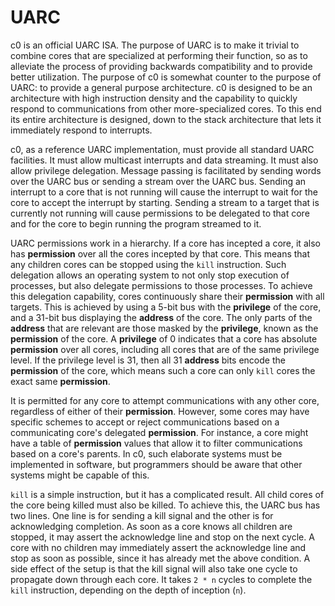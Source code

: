 # UARC

c0 is an official UARC ISA. The purpose of UARC is to make it trivial to combine cores that are specialized at performing their function, so as to alleviate the process of providing backwards compatibility and to provide better utilization. The purpose of c0 is somewhat counter to the purpose of UARC: to provide a general purpose architecture. c0 is designed to be an architecture with high instruction density and the capability to quickly respond to communications from other more-specialized cores. To this end its entire architecture is designed, down to the stack architecture that lets it immediately respond to interrupts.

c0, as a reference UARC implementation, must provide all standard UARC facilities. It must allow multicast interrupts and data streaming. It must also allow privilege delegation. Message passing is facilitated by sending words over the UARC bus or sending a stream over the UARC bus. Sending an interrupt to a core that is not running will cause the interrupt to wait for the core to accept the interrupt by starting. Sending a stream to a target that is currently not running will cause permissions to be delegated to that core and for the core to begin running the program streamed to it.

UARC permissions work in a hierarchy. If a core has incepted a core, it also has **permission** over all the cores incepted by that core. This means that any children cores can be stopped using the `kill` instruction. Such delegation allows an operating system to not only stop execution of processes, but also delegate permissions to those processes. To achieve this delegation capability, cores continuously share their **permission** with all targets. This is achieved by using a 5-bit bus with the **privilege** of the core, and a 31-bit bus displaying the **address** of the core. The only parts of the **address** that are relevant are those masked by the **privilege**, known as the **permission** of the core. A **privilege** of 0 indicates that a core has absolute **permission** over all cores, including all cores that are of the same privilege level. If the privilege level is 31, then all 31 **address** bits encode the **permission** of the core, which means such a core can only `kill` cores the exact same **permission**.

It is permitted for any core to attempt communications with any other core, regardless of either of their **permission**. However, some cores may have specific schemes to accept or reject communications based on a communicating core's delegated **permission**. For instance, a core might have a table of **permission** values that allow it to filter communications based on a core's parents. In c0, such elaborate systems must be implemented in software, but programmers should be aware that other systems might be capable of this.

`kill` is a simple instruction, but it has a complicated result. All child cores of the core being killed must also be killed. To achieve this, the UARC bus has two lines. One line is for sending a kill signal and the other is for acknowledging completion. As soon as a core knows all children are stopped, it may assert the acknowledge line and stop on the next cycle. A core with no children may immediately assert the acknowledge line and stop as soon as possible, since it has already met the above condition. A side effect of the setup is that the kill signal will also take one cycle to propagate down through each core. It takes `2 * n` cycles to complete the `kill` instruction, depending on the depth of inception (`n`).
